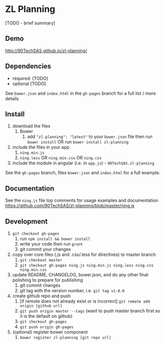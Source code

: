 # ZL Planning

[TODO - brief summary]

## Demo
http://90TechSAS.github.io/zl-planning/

## Dependencies
- required:
	[TODO]
- optional
	[TODO]

See `bower.json` and `index.html` in the `gh-pages` branch for a full list / more details

## Install
1. download the files
	1. Bower
		1. add `"zl-planning": "latest"` to your `bower.json` file then run `bower install` OR run `bower install zl-planning`
2. include the files in your app
	1. `ning.min.js`
	2. `ning.less` OR `ning.min.css` OR `ning.css`
3. include the module in angular (i.e. in `app.js`) - `90TechSAS.zl-planning`

See the `gh-pages` branch, files `bower.json` and `index.html` for a full example.


## Documentation
See the `ning.js` file top comments for usage examples and documentation
https://github.com/90TechSAS/zl-planning/blob/master/ning.js


## Development

1. `git checkout gh-pages`
	1. run `npm install && bower install`
	2. write your code then run `grunt`
	3. git commit your changes
2. copy over core files (.js and .css/.less for directives) to master branch
	1. `git checkout master`
	2. `git checkout gh-pages ning.js ning.min.js ning.less ning.css ning.min.css`
3. update README, CHANGELOG, bower.json, and do any other final polishing to prepare for publishing
	1. git commit changes
	2. git tag with the version number, i.e. `git tag v1.0.0`
4. create github repo and push
	1. [if remote does not already exist or is incorrect] `git remote add origin [github url]`
	2. `git push origin master --tags` (want to push master branch first so it is the default on github)
	3. `git checkout gh-pages`
	4. `git push origin gh-pages`
5. (optional) register bower component
	1. `bower register zl-planning [git repo url]`
